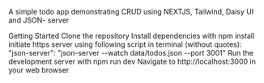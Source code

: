 A simple todo app demonstrating CRUD using NEXTJS, Tailwind, Daisy UI and JSON- server



Getting Started
Clone the repository
Install dependencies with npm install
initiate https server using following script in terminal (without quotes):
"json-server": "json-server --watch data/todos.json --port 3001"
Run the development server with npm run dev
Navigate to http://localhost:3000 in your web browser